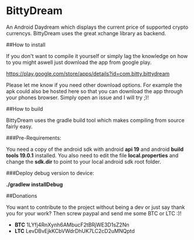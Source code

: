 BittyDream
==========

An Android Daydream which displays the current price of supported crypto currencys. BittyDream uses the great xchange library as backend.

##How to install

If you don't want to compile it yourself or simply lag the knowledge on how to you might aswell just download the app from google play. 

https://play.google.com/store/apps/details?id=com.bitty.bittydream

Please let me know if you need other download options. For example the apk could also be hosted here so that you can download the app through your phones browser. Simply open an issue and I will try ;)!

##How to build

BittyDream uses the gradle build tool which makes compiling from source fairly easy.

###Pre-Requirements:

You need a copy of the android sdk with android **api 19** and android **build tools 19.0.1** installed.
You also need to edit the file **local.properties** and change the **sdk.dir** to point to your local android sdk root folder.

###Deploy debug version to device:

**./gradlew installDebug**

##Donations

You want to contribute to the project without being a dev or just say thank you for your work? Then screw paypal and send me some BTC or LTC :)!

- **BTC** 1LYfj4RnXynh6AMbucF2tBRjWE3D1sZ2Nn
- **LTC** LevDBvEjkKCbVWdrDhUK7LC2cD2uMNQptd
